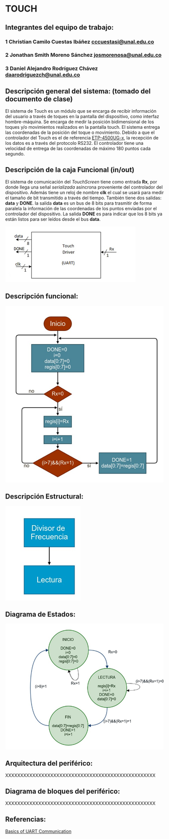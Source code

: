 # TOUCH

## Integrantes del equipo de trabajo:

### 1 Christian Camilo Cuestas Ibáñez cccuestasi@unal.edu.co

### 2 Jonathan Smith Moreno Sánchez josmorenosa@unal.edu.co

### 3 Daniel Alejandro Rodríguez Chávez daarodriguezch@unal.edu.co


## Descripción general del sistema: (tomado del documento de clase)

El sistema de Touch es un módulo que se encarga de recibir información del usuario a través de toques en la pantalla del dispositivo, como interfaz hombre-máquina. Se encarga de medir la posición bidimensional de los toques y/o movimientos realizados en la pantalla touch. El sistema entrega las coordenadas de la posición del toque o movimiento. Debido a  que el controlador del Touch es el de referencia [ETP-4500UG-x](https://github.com/Fabeltranm/FPGA-Game-D1/blob/master/HW/RTL/07TOUCH/Version_02/01%20datasheet/ETP-MER4050CEBG-03.pdf), la recepción de los datos es a través del protocolo RS232. El controlador tiene una velocidad de entrega de las coordenadas de máximo 180 puntos cada segundo.

## Descripción de la caja Funcional  (in/out)

El sistema de comunicación del <i>TouchScreen</i> tiene como entrada **Rx**, por donde llega una señal <i>serializada</i> asíncrona proveniente del controlador del dispositivo. Además tiene un reloj de nombre **clk** el cual se usará para medir el tamaño de bit transmitido a través del tiempo. También tiene dos salidas: **data** y **DONE**. la salida **data** es un bus de 8 bits para trasmitir de forma paralela la información de las coordenadas de los puntos enviadas por el controlador del dispositivo. La salida **DONE** es para indicar que los 8 bits ya están listos para ser leídos desde el bus **data**.

![](https://github.com/Fabeltranm/FPGA-Game-D1/blob/master/HW/RTL/07TOUCH/Version_02/03%20document/img/TouchDiagramaCajaNegra.jpg)

## Descripción funcional:

![](https://github.com/Fabeltranm/FPGA-Game-D1/blob/master/HW/RTL/07TOUCH/Version_02/03%20document/img/D.%20Funcional%20Touch)

## Descripción Estructural:

![](https://github.com/Fabeltranm/FPGA-Game-D1/blob/master/HW/RTL/07TOUCH/Version_02/03%20document/img/D.%20Estructural%20Touch)
## Diagrama de Estados:

![](https://github.com/Fabeltranm/FPGA-Game-D1/blob/master/HW/RTL/07TOUCH/Version_02/03%20document/img/D.%20de%20Estado%20Touch)

## Arquitectura del periférico:

XXXXXXXXXXXXXXXXXXXXXXXXXXXXXXXXXXXXXXXXXXXXXXXXXX

## Diagrama de bloques del periférico:

XXXXXXXXXXXXXXXXXXXXXXXXXXXXXXXXXXXXXXXXXXXXXXXXXX

## Referencias:

[Basics of UART Communication](http://www.circuitbasics.com/basics-uart-communication/)

